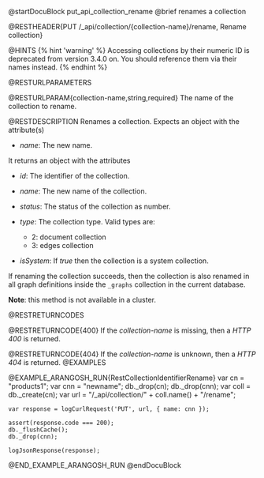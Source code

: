 
@startDocuBlock put_api_collection_rename
@brief renames a collection

@RESTHEADER{PUT /_api/collection/{collection-name}/rename, Rename collection}

@HINTS
{% hint 'warning' %}
Accessing collections by their numeric ID is deprecated from version 3.4.0 on.
You should reference them via their names instead.
{% endhint %}

@RESTURLPARAMETERS

@RESTURLPARAM{collection-name,string,required}
The name of the collection to rename.

@RESTDESCRIPTION
Renames a collection. Expects an object with the attribute(s)

- *name*: The new name.

It returns an object with the attributes

- *id*: The identifier of the collection.

- *name*: The new name of the collection.

- *status*: The status of the collection as number.

- *type*: The collection type. Valid types are:
  - 2: document collection
  - 3: edges collection

- *isSystem*: If *true* then the collection is a system collection.

If renaming the collection succeeds, then the collection is also renamed in 
all graph definitions inside the `_graphs` collection in the current database.

**Note**: this method is not available in a cluster.

@RESTRETURNCODES

@RESTRETURNCODE{400}
If the *collection-name* is missing, then a *HTTP 400* is
returned.

@RESTRETURNCODE{404}
If the *collection-name* is unknown, then a *HTTP 404*
is returned.
@EXAMPLES

@EXAMPLE_ARANGOSH_RUN{RestCollectionIdentifierRename}
    var cn = "products1";
    var cnn = "newname";
    db._drop(cn);
    db._drop(cnn);
    var coll = db._create(cn);
    var url = "/_api/collection/" + coll.name() + "/rename";

    var response = logCurlRequest('PUT', url, { name: cnn });

    assert(response.code === 200);
    db._flushCache();
    db._drop(cnn);

    logJsonResponse(response);
@END_EXAMPLE_ARANGOSH_RUN
@endDocuBlock

